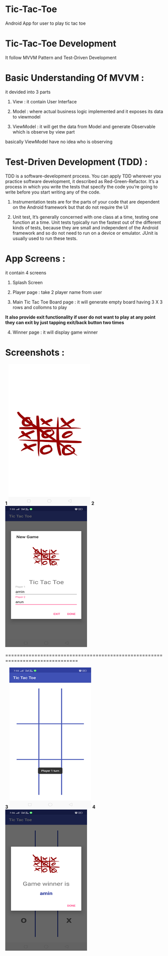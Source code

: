 # Tic-Tac-Toe
Android App for user to play tic tac toe 

# Tic-Tac-Toe Development
It follow MVVM Pattern and Test-Driven Development


# Basic Understanding Of MVVM : 
it devided into 3 parts 

1. View : it contain User Interface

2. Model : where actual business logic implemented and it exposes its data to viewmodel

3. ViewModel : it will get the data from Model and generate Observable which is observe by view part  

basically ViewModel have no idea who is observing 

# Test-Driven Development (TDD) :

TDD is a software-development process. You can apply TDD wherever you practice software development, it described as Red-Green-Refactor. It’s a process in which you write the tests that specify the code you’re going to write before you start writing any of the code.

1. Instrumentation tests are for the parts of your code that are dependent on the Android framework but that do not require the UI

2. Unit test, It’s generally concerned with one class at a time, testing one function at a time. Unit tests typically run the fastest out of the different kinds of tests, because they are small and independent of the Android framework and so do not need to run on a device or emulator. JUnit is usually used to run these tests.

# App Screens : 
it contain 4 screens

1. Splash Screen 

2. Player page : take 2 player name from user

3. Main Tic Tac Toe Board page : it will generate empty board having 3 X 3 rows and collomns to play

**It also provide exit functionality if user do not want to play at any point they can exit by just tapping exit/back button two times**

4. Winner page : it will display game winner

# Screenshots :

**1** ![Alt text](/screenshot/1.png?raw=true "Splash Screen")  **2**  ![Alt text](/screenshot/2.png?raw=true "Player Page")  

===============================================================================

**3**  ![Alt text](/screenshot/3.png?raw=true "Main Tic Tac Toe Board Page")  **4**  ![Alt text](/screenshot/4.png?raw=true "Winner Page")



